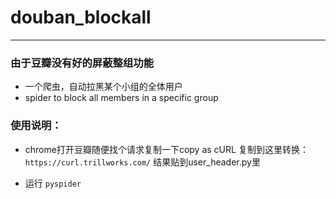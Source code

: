 # douban_blockall



---------------------------------

### 由于豆瓣没有好的屏蔽整组功能

- 一个爬虫，自动拉黑某个小组的全体用户
- spider to block all members in a specific group


### 使用说明：

- chrome打开豆瓣随便找个请求复制一下copy as cURL 复制到这里转换：
    `https://curl.trillworks.com/`
    结果贴到user_header.py里
  
- 运行 `pyspider`
